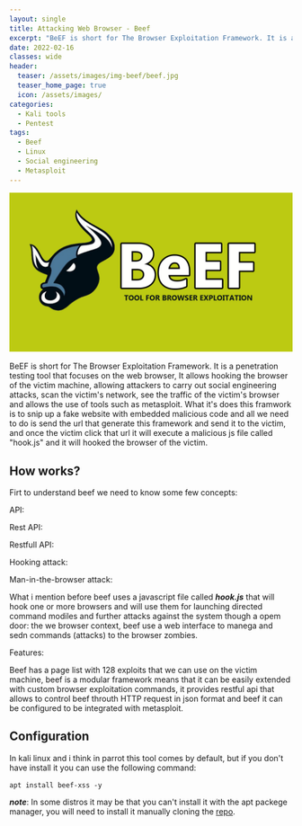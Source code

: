 ```yaml
---
layout: single
title: Attacking Web Browser - Beef
excerpt: "BeEF is short for The Browser Exploitation Framework. It is a penetration testing tool that focuses on the web browser, It allows hooking the browser of the victim machine, allowing attackers to carry out social engineering attacks, scan the victim's network, see the traffic of the victim's browser and allows the use of tools such as metasploit."
date: 2022-02-16
classes: wide
header:
  teaser: /assets/images/img-beef/beef.jpg
  teaser_home_page: true
  icon: /assets/images/
categories:
  - Kali tools
  - Pentest
tags:
  - Beef
  - Linux
  - Social engineering
  - Metasploit
---
```


<p align = "center">
<img src = "/assets/images/img-beef/beef.jpg">
</p>

BeEF is short for The Browser Exploitation Framework. It is a penetration testing tool that focuses on the web browser, It allows hooking the browser of the victim machine, allowing attackers to carry out social engineering attacks, scan the victim's network, see the traffic of the victim's browser and allows the use of tools such as metasploit. What it's does this framwork is to snip up a fake website with embedded malicious code and all we need to do is send the url that generate this framework and send it to the victim, and once the victim click that url it will execute a malicious js file called "hook.js" and it will hooked the browser of the victim. 

## How works?

Firt to understand beef we need to know some few concepts:

API:

Rest API:

Restfull API:

Hooking attack:

Man-in-the-browser attack:

What i mention before beef uses a javascript file called ***hook.js*** that will hook one or more browsers and will use them for launching directed command modiles and further attacks against the system though a opem door: the we browser context, beef use a web interface to manega and sedn commands (attacks) to the browser zombies.

Features:

Beef has a page list with 128 exploits that we can use on the victim machine, beef is a modular framework means that it can be easily extended with custom browser exploitation commands, it provides restful api that allows to control beef throuth HTTP request in json format and beef it can be configured to be integrated with metasploit.

## Configuration

In kali linux and i think in parrot this tool comes by default, but if you don't have install it you can use the following command:

```
apt install beef-xss -y
```

***note***: In some distros it may be that you can't install it with the apt packege manager, you will need to install it manually cloning the [repo](https://github.com/beefproject/beef/wiki/Installation).

